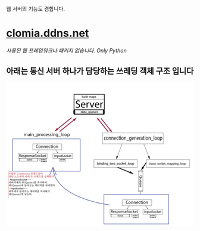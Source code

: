 웹 서버의 기능도 겸합니다.
# [clomia.ddns.net](https://clomia.ddns.net/intro)
_사용된 웹 프레임워크나 패키지 없습니다. Only Python_
## 아래는 통신 서버 하나가 담당하는 쓰레딩 객체 구조 입니다
![](/img/쓰레딩객체.jpg)
